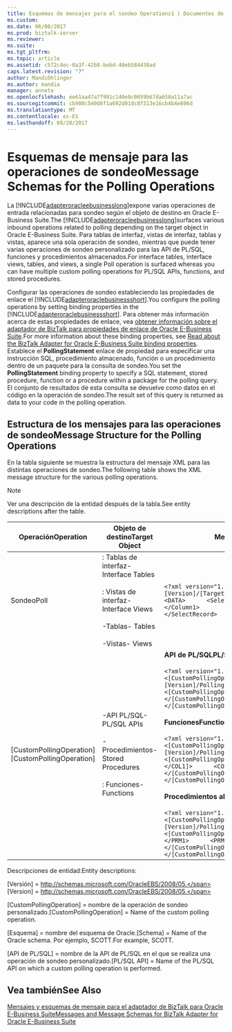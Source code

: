 ```yaml
---
title: Esquemas de mensajes para el sondeo Operations1 | Documentos de Microsoft
ms.custom: 
ms.date: 06/08/2017
ms.prod: biztalk-server
ms.reviewer: 
ms.suite: 
ms.tgt_pltfrm: 
ms.topic: article
ms.assetid: c572c4ec-0a3f-42b8-bebd-40eb584438ad
caps.latest.revision: "7"
author: MandiOhlinger
ms.author: mandia
manager: anneta
ms.openlocfilehash: ee61aa47a7f991c140e0c0659b67da658a11a7ac
ms.sourcegitcommit: cb908c540d8f1a692d01dc8f313e16cb4b4e696d
ms.translationtype: MT
ms.contentlocale: es-ES
ms.lasthandoff: 09/20/2017
---
```

# <a name="message-schemas-for-the-polling-operations"></a><span data-ttu-id="e8e2d-102">Esquemas de mensaje para las operaciones de sondeo</span><span class="sxs-lookup"><span data-stu-id="e8e2d-102">Message Schemas for the Polling Operations</span></span>
<span data-ttu-id="e8e2d-103">La [!INCLUDE[adapteroracleebusinesslong](../../includes/adapteroracleebusinesslong-md.md)]expone varias operaciones de entrada relacionadas para sondeo según el objeto de destino en Oracle E-Business Suite.</span><span class="sxs-lookup"><span data-stu-id="e8e2d-103">The [!INCLUDE[adapteroracleebusinesslong](../../includes/adapteroracleebusinesslong-md.md)]surfaces various inbound operations related to polling depending on the target object in Oracle E-Business Suite.</span></span> <span data-ttu-id="e8e2d-104">Para tablas de interfaz, vistas de interfaz, tablas y vistas, aparece una sola operación de sondeo, mientras que puede tener varias operaciones de sondeo personalizado para las API de PL/SQL, funciones y procedimientos almacenados.</span><span class="sxs-lookup"><span data-stu-id="e8e2d-104">For interface tables, interface views, tables, and views, a single Poll operation is surfaced whereas you can have multiple custom polling operations for PL/SQL APIs, functions, and stored procedures.</span></span>  
  
 <span data-ttu-id="e8e2d-105">Configurar las operaciones de sondeo estableciendo las propiedades de enlace el [!INCLUDE[adapteroraclebusinessshort](../../includes/adapteroraclebusinessshort-md.md)].</span><span class="sxs-lookup"><span data-stu-id="e8e2d-105">You configure the polling operations by setting binding properties in the [!INCLUDE[adapteroraclebusinessshort](../../includes/adapteroraclebusinessshort-md.md)].</span></span> <span data-ttu-id="e8e2d-106">Para obtener más información acerca de estas propiedades de enlace, vea [obtener información sobre el adaptador de BizTalk para propiedades de enlace de Oracle E-Business Suite](../../adapters-and-accelerators/adapter-oracle-ebs/read-about-the-biztalk-adapter-for-oracle-e-business-suite-binding-properties.md).</span><span class="sxs-lookup"><span data-stu-id="e8e2d-106">For more information about these binding properties, see [Read about the BizTalk Adapter for Oracle E-Business Suite binding properties](../../adapters-and-accelerators/adapter-oracle-ebs/read-about-the-biztalk-adapter-for-oracle-e-business-suite-binding-properties.md).</span></span> <span data-ttu-id="e8e2d-107">Establece el **PollingStatement** enlace de propiedad para especificar una instrucción SQL, procedimiento almacenado, función o un procedimiento dentro de un paquete para la consulta de sondeo.</span><span class="sxs-lookup"><span data-stu-id="e8e2d-107">You set the **PollingStatement** binding property to specify a SQL statement, stored procedure, function or a procedure within a package for the polling query.</span></span> <span data-ttu-id="e8e2d-108">El conjunto de resultados de esta consulta se devuelve como datos en el código en la operación de sondeo.</span><span class="sxs-lookup"><span data-stu-id="e8e2d-108">The result set of this query is returned as data to your code in the polling operation.</span></span>  
  
## <a name="message-structure-for-the-polling-operations"></a><span data-ttu-id="e8e2d-109">Estructura de los mensajes para las operaciones de sondeo</span><span class="sxs-lookup"><span data-stu-id="e8e2d-109">Message Structure for the Polling Operations</span></span>  
 <span data-ttu-id="e8e2d-110">En la tabla siguiente se muestra la estructura del mensaje XML para las distintas operaciones de sondeo.</span><span class="sxs-lookup"><span data-stu-id="e8e2d-110">The following table shows the XML message structure for the various polling operations.</span></span>  
  
> [!NOTE]
>  <span data-ttu-id="e8e2d-111">Ver una descripción de la entidad después de la tabla.</span><span class="sxs-lookup"><span data-stu-id="e8e2d-111">See entity descriptions after the table.</span></span>  
  
|<span data-ttu-id="e8e2d-112">Operación</span><span class="sxs-lookup"><span data-stu-id="e8e2d-112">Operation</span></span>|<span data-ttu-id="e8e2d-113">Objeto de destino</span><span class="sxs-lookup"><span data-stu-id="e8e2d-113">Target Object</span></span>|<span data-ttu-id="e8e2d-114">Mensaje XML</span><span class="sxs-lookup"><span data-stu-id="e8e2d-114">XML Message</span></span>|<span data-ttu-id="e8e2d-115">Description</span><span class="sxs-lookup"><span data-stu-id="e8e2d-115">Description</span></span>|  
|---------------|-------------------|-----------------|-----------------|  
|<span data-ttu-id="e8e2d-116">Sondeo</span><span class="sxs-lookup"><span data-stu-id="e8e2d-116">Poll</span></span>|<span data-ttu-id="e8e2d-117">: Tablas de interfaz</span><span class="sxs-lookup"><span data-stu-id="e8e2d-117">- Interface Tables</span></span><br /><br /> <span data-ttu-id="e8e2d-118">: Vistas de interfaz</span><span class="sxs-lookup"><span data-stu-id="e8e2d-118">- Interface Views</span></span><br /><br /> <span data-ttu-id="e8e2d-119">-Tablas</span><span class="sxs-lookup"><span data-stu-id="e8e2d-119">- Tables</span></span><br /><br /> <span data-ttu-id="e8e2d-120">-Vistas</span><span class="sxs-lookup"><span data-stu-id="e8e2d-120">- Views</span></span>|`<?xml version="1.0" encoding="utf-8" ?>  <Poll xmlns="[Version]/[TargetObject]/[Schema]/[TargetObject_Name]">    <DATA>      <SelectRecord>        <Column1>[Value]</Column1>        <Column2>[Value]</Column2>        …        </SelectRecord>    </DATA> </Poll>`|<span data-ttu-id="e8e2d-121">Por ejemplo, el mensaje XML para la operación de sondeo en tablas de interfaz será como se indica a continuación:</span><span class="sxs-lookup"><span data-stu-id="e8e2d-121">For example, the XML message for the Poll operation on Interface Tables will be as follows:</span></span><br /><br /> `<?xml version="1.0" encoding="utf-8" ?>  <Poll xmlns="[Version]/InterfaceTables/[Schema]/[InterfaceTable_Name]">    <DATA>      <SelectRecord>        <Column1>[Value]</Column1>        <Column2>[Value]</Column2>        …        </SelectRecord>    </DATA> </Poll>`|  
|<span data-ttu-id="e8e2d-122">[CustomPollingOperation]</span><span class="sxs-lookup"><span data-stu-id="e8e2d-122">[CustomPollingOperation]</span></span>|<span data-ttu-id="e8e2d-123">-API PL/SQL</span><span class="sxs-lookup"><span data-stu-id="e8e2d-123">- PL/SQL APIs</span></span><br /><br /> <span data-ttu-id="e8e2d-124">-Procedimientos</span><span class="sxs-lookup"><span data-stu-id="e8e2d-124">- Stored Procedures</span></span><br /><br /> <span data-ttu-id="e8e2d-125">: Funciones</span><span class="sxs-lookup"><span data-stu-id="e8e2d-125">- Functions</span></span>|<span data-ttu-id="e8e2d-126">**API de PL/SQL**</span><span class="sxs-lookup"><span data-stu-id="e8e2d-126">**PL/SQL APIs**</span></span><br /><br /> `<?xml version="1.0" encoding="utf-8" ?>  <[CustomPollingOperation] xmlns="[Version]/PollingPackageAPis/[Schema]/[PL/SQL API]">    <[CustomPollingOperation]Result>[Value]</[CustomPollingOperation]Result> </[CustomPollingOperation]>`<br /><br /> <span data-ttu-id="e8e2d-127">**Funciones**</span><span class="sxs-lookup"><span data-stu-id="e8e2d-127">**Functions**</span></span><br /><br /> `<?xml version="1.0" encoding="utf-8" ?> <[CustomPollingOperation] xmlns="[Version]/PollingFunctions/[Schema]">    <[CustomPollingOperation]Result>      <COL1>[Value]</COL1]>      <COL2>[Value]</COL2>      …    </[CustomPollingOperation]Result> </[CustomPollingOperation]>`<br /><br /> <span data-ttu-id="e8e2d-128">**Procedimientos almacenados**</span><span class="sxs-lookup"><span data-stu-id="e8e2d-128">**Stored Procedures**</span></span><br /><br /> `<?xml version="1.0" encoding="utf-8" ?>  <[CustomPollingOperation] xmlns="[Version]/PollingFunctions/[Schema]">    <[CustomPollingOperation]Result>      <PRM1>[Value]</PRM1>      <PRM2>[Value]</PRM2>      …    </[CustomPollingOperation]Result> </[CustomPollingOperation]>`|<span data-ttu-id="e8e2d-129">La estructura del conjunto en la operación de sondeo de resultados se determina por el tipo de datos de los elementos en el objeto de destino.</span><span class="sxs-lookup"><span data-stu-id="e8e2d-129">The structure of the result set in the polling operation is determined by the data type of the elements in the target object.</span></span>|  
  
 <span data-ttu-id="e8e2d-130">Descripciones de entidad:</span><span class="sxs-lookup"><span data-stu-id="e8e2d-130">Entity descriptions:</span></span>  
  
 <span data-ttu-id="e8e2d-131">[Versión] = http://schemas.microsoft.com/OracleEBS/2008/05.</span><span class="sxs-lookup"><span data-stu-id="e8e2d-131">[Version] = http://schemas.microsoft.com/OracleEBS/2008/05.</span></span>  
  
 <span data-ttu-id="e8e2d-132">[CustomPollingOperation] = nombre de la operación de sondeo personalizado.</span><span class="sxs-lookup"><span data-stu-id="e8e2d-132">[CustomPollingOperation] = Name of the custom polling operation.</span></span>  
  
 <span data-ttu-id="e8e2d-133">[Esquema] = nombre del esquema de Oracle.</span><span class="sxs-lookup"><span data-stu-id="e8e2d-133">[Schema] = Name of the Oracle schema.</span></span> <span data-ttu-id="e8e2d-134">Por ejemplo, SCOTT.</span><span class="sxs-lookup"><span data-stu-id="e8e2d-134">For example, SCOTT.</span></span>  
  
 <span data-ttu-id="e8e2d-135">[API de PL/SQL] = nombre de la API de PL/SQL en el que se realiza una operación de sondeo personalizado.</span><span class="sxs-lookup"><span data-stu-id="e8e2d-135">[PL/SQL API] = Name of the PL/SQL API on which a custom polling operation is performed.</span></span>  
  
## <a name="see-also"></a><span data-ttu-id="e8e2d-136">Vea también</span><span class="sxs-lookup"><span data-stu-id="e8e2d-136">See Also</span></span>  
 [<span data-ttu-id="e8e2d-137">Mensajes y esquemas de mensaje para el adaptador de BizTalk para Oracle E-Business Suite</span><span class="sxs-lookup"><span data-stu-id="e8e2d-137">Messages and Message Schemas for BizTalk Adapter for Oracle E-Business Suite</span></span>](../../adapters-and-accelerators/adapter-oracle-ebs/messages-and-message-schemas-for-biztalk-adapter-for-oracle-e-business-suite.md)